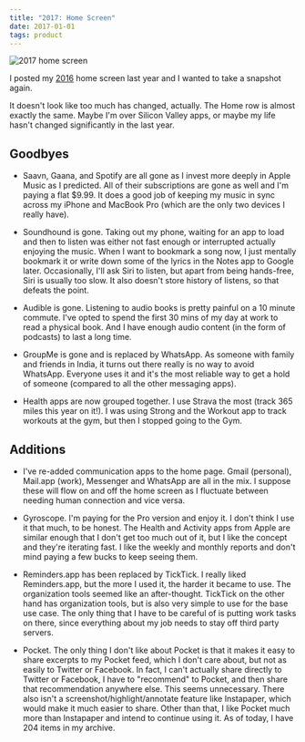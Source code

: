 ```yaml
---
title: "2017: Home Screen"
date: 2017-01-01
tags: product
---
```


![2017 home screen](/images/2017-home-screen.png)

I posted my [2016](/blog/2016-home-screen) home screen last
year and I wanted to take a snapshot again.

It doesn't look like too much has changed, actually. The Home row is almost
exactly the same. Maybe I'm over Silicon Valley apps, or maybe my life hasn't
changed significantly in the last year.

## Goodbyes

-   Saavn, Gaana, and Spotify are all gone as I invest more deeply
    in Apple Music as I predicted. All of their subscriptions are gone
    as well and I'm paying a flat $9.99. It does a good job of keeping
    my music in sync across my iPhone and MacBook Pro (which are the only
    two devices I really have).

-   Soundhound is gone. Taking out my phone, waiting for an app to load and then
    to listen was either not fast enough or interrupted actually enjoying the music.
    When I want to bookmark a song now, I just mentally bookmark it or write down
    some of the lyrics in the Notes app to Google later. Occasionally, I'll ask
    Siri to listen, but apart from being hands-free, Siri is usually too slow. It
    also doesn't store history of listens, so that defeats the point.

-   Audible is gone. Listening to audio books is pretty painful on a 10 minute
    commute. I've opted to spend the first 30 mins of my day at work to read a
    physical book. And I have enough audio content (in the form of podcasts) to
    last a long time.

-   GroupMe is gone and is replaced by WhatsApp. As someone with family and
    friends in India, it turns out there really is no way to avoid WhatsApp.
    Everyone uses it and it's the most reliable way to get a hold of someone
    (compared to all the other messaging apps).

-   Health apps are now grouped together. I use Strava the most (track 365 miles
    this year on it!). I was using Strong and the Workout app to track workouts
    at the gym, but then I stopped going to the Gym.

## Additions

-   I've re-added communication apps to the home page. Gmail (personal),
    Mail.app (work), Messenger and WhatsApp are all in the mix. I suppose
    these will flow on and off the home screen as I fluctuate between needing
    human connection and vice versa.

-   Gyroscope. I'm paying for the Pro version and enjoy it. I don't think
    I use it that much, to be honest. The Health and Activity apps from Apple
    are similar enough that I don't get too much out of it, but I like the concept
    and they're iterating fast. I like the weekly and monthly reports and don't
    mind paying a few bucks to keep seeing them.

-   Reminders.app has been replaced by TickTick. I really liked Reminders.app,
    but the more I used it, the harder it became to use. The organization tools
    seemed like an after-thought. TickTick on the other hand has organization tools,
    but is also very simple to use for the base use case. The only thing that
    I have to be careful of is putting work tasks on there, since everything
    about my job needs to stay off third party servers.

-   Pocket. The only thing I don't like about Pocket is that it makes it easy
    to share excerpts to my Pocket feed, which I don't care about, but not as
    easily to Twitter or Facebook. In fact, I can't actually share directly to
    Twitter or Facebook, I have to "recommend" to Pocket, and then share that
    recommendation anywhere else. This seems unnecessary. There also isn't a
    screenshot/highlight/annotate feature like Instapaper, which would make
    it much easier to share. Other than that, I like Pocket much more than Instapaper
    and intend to continue using it. As of today, I have 204 items in my archive.
